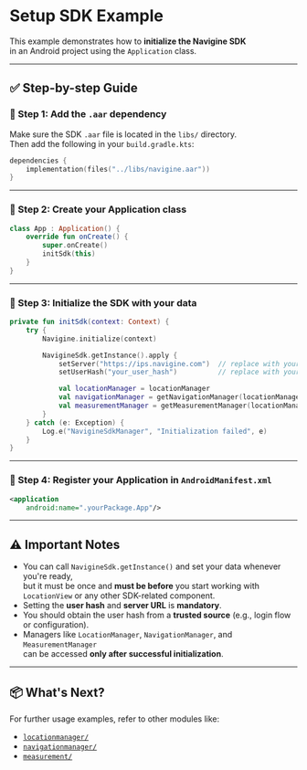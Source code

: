 # Setup SDK Example

This example demonstrates how to **initialize the Navigine SDK**  
in an Android project using the `Application` class.

---

## ✅ Step-by-step Guide

### 🔹 Step 1: Add the `.aar` dependency

Make sure the SDK `.aar` file is located in the `libs/` directory.  
Then add the following in your `build.gradle.kts`:

```kotlin
dependencies {
    implementation(files("../libs/navigine.aar"))
}
```

---

### 🔹 Step 2: Create your Application class

```kotlin
class App : Application() {
    override fun onCreate() {
        super.onCreate()
        initSdk(this)
    }
}
```

---

### 🔹 Step 3: Initialize the SDK with your data

```kotlin
private fun initSdk(context: Context) {
    try {
        Navigine.initialize(context)

        NavigineSdk.getInstance().apply {
            setServer("https://ips.navigine.com")  // replace with your server URL
            setUserHash("your_user_hash")          // replace with your user hash

            val locationManager = locationManager
            val navigationManager = getNavigationManager(locationManager)
            val measurementManager = getMeasurementManager(locationManager)
        }
    } catch (e: Exception) {
        Log.e("NavigineSdkManager", "Initialization failed", e)
    }
}
```

---

### 🔹 Step 4: Register your Application in `AndroidManifest.xml`

```xml
<application
    android:name=".yourPackage.App"/>
```

---

## ⚠️ Important Notes

- You can call `NavigineSdk.getInstance()` and set your data whenever you're ready,  
  but it must be once and **must be before** you start working with `LocationView` or any other SDK-related component.
- Setting the **user hash** and **server URL** is **mandatory**.
- You should obtain the user hash from a **trusted source** (e.g., login flow or configuration).
- Managers like `LocationManager`, `NavigationManager`, and `MeasurementManager`  
  can be accessed **only after successful initialization**.

---

## 📦 What's Next?

For further usage examples, refer to other modules like:

- [`locationmanager/`](../locationmanager)
- [`navigationmanager/`](../navigationmanager)
- [`measurement/`](../measurement)
